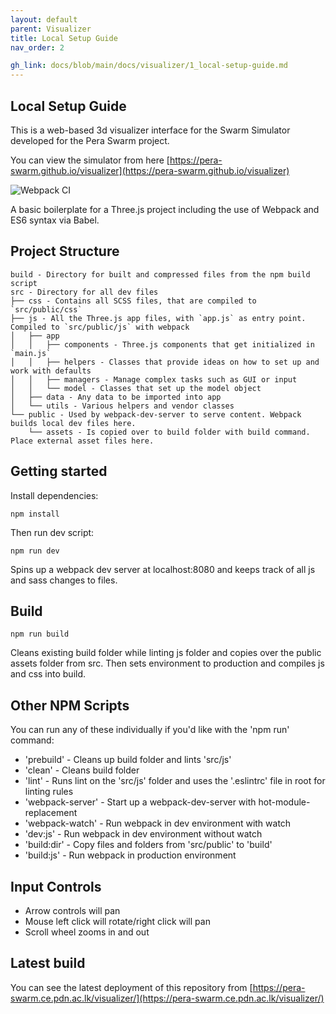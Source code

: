 ```yaml
---
layout: default
parent: Visualizer
title: Local Setup Guide
nav_order: 2

gh_link: docs/blob/main/docs/visualizer/1_local-setup-guide.md
---
```


## Local Setup Guide

This is a web-based 3d visualizer interface for the Swarm Simulator developed for the Pera Swarm project.

You can view the simulator from here [https://pera-swarm.github.io/visualizer](https://pera-swarm.github.io/visualizer)

![Webpack CI](https://github.com/Pera-Swarm/visualizer/workflows/Webpack%20CI/badge.svg)

A basic boilerplate for a Three.js project including the use of Webpack and ES6 syntax via Babel.

## Project Structure
```
build - Directory for built and compressed files from the npm build script
src - Directory for all dev files
├── css - Contains all SCSS files, that are compiled to `src/public/css`
├── js - All the Three.js app files, with `app.js` as entry point. Compiled to `src/public/js` with webpack
│   ├── app
│   │   ├── components - Three.js components that get initialized in `main.js`
│   │   ├── helpers - Classes that provide ideas on how to set up and work with defaults
│   │   ├── managers - Manage complex tasks such as GUI or input
│   │   └── model - Classes that set up the model object
│   ├── data - Any data to be imported into app
│   └── utils - Various helpers and vendor classes
└── public - Used by webpack-dev-server to serve content. Webpack builds local dev files here.
    └── assets - Is copied over to build folder with build command. Place external asset files here.
```

## Getting started
Install dependencies:

```
npm install
```

Then run dev script:

```
npm run dev
```

Spins up a webpack dev server at localhost:8080 and keeps track of all js and sass changes to files.

## Build
```
npm run build
```

Cleans existing build folder while linting js folder and copies over the public assets folder from src. Then sets environment to production and compiles js and css into build.

## Other NPM Scripts
You can run any of these individually if you'd like with the 'npm run' command:
* 'prebuild' - Cleans up build folder and lints 'src/js'
* 'clean' - Cleans build folder
* 'lint' - Runs lint on the 'src/js' folder and uses the '.eslintrc' file in root for linting rules
* 'webpack-server' - Start up a  webpack-dev-server with hot-module-replacement
* 'webpack-watch' - Run webpack in dev environment with watch
* 'dev:js' - Run webpack in dev environment without watch
* 'build:dir' - Copy files and folders from 'src/public' to 'build'
* 'build:js' - Run webpack in production environment

## Input Controls
* Arrow controls will pan
* Mouse left click will rotate/right click will pan
* Scroll wheel zooms in and out

## Latest build

You can see the latest deployment of this repository from [https://pera-swarm.ce.pdn.ac.lk/visualizer/](https://pera-swarm.ce.pdn.ac.lk/visualizer/)
